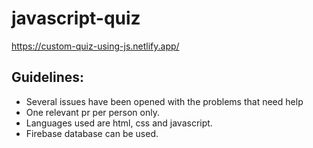 # javascript-quiz
https://custom-quiz-using-js.netlify.app/

## Guidelines:
- Several issues have been opened with the problems that need help
- One relevant pr per person only.
- Languages used are html, css and javascript.
- Firebase database can be used.
